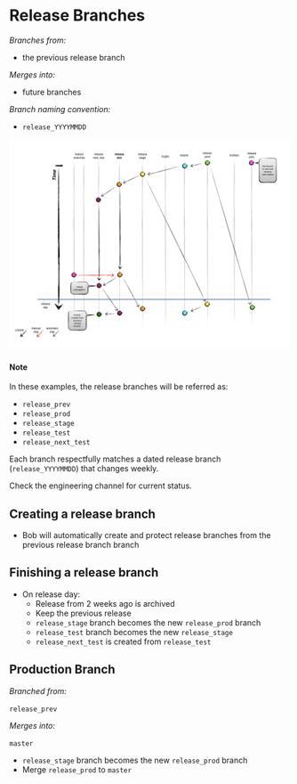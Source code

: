 Release Branches
================

*Branches from:*

* the previous release branch

*Merges into:*

* future branches

*Branch naming convention:*

* `release_YYYYMMDD`

![MindTouch GitFlow Release Branches](assets/mindtouch-gitflow-release-branches.001.png)

#### Note

In these examples, the release branches will be referred as:

* `release_prev`
* `release_prod`
* `release_stage`
* `release_test`
* `release_next_test`

Each branch respectfully matches a dated release branch (`release_YYYYMMDD`) that changes weekly.

Check the engineering channel for current status.

## Creating a release branch

- Bob will automatically create and protect release branches from the previous release branch branch

## Finishing a release branch

- On release day:
    - Release from 2 weeks ago is archived
    - Keep the previous release
    - `release_stage` branch becomes the new `release_prod` branch
    - `release_test` branch becomes the new `release_stage`
    - `release_next_test` is created from `release_test`

## Production Branch

*Branched from:*

`release_prev`

*Merges into:*

`master`

- `release_stage` branch becomes the new `release_prod` branch
- Merge `release_prod` to `master`

